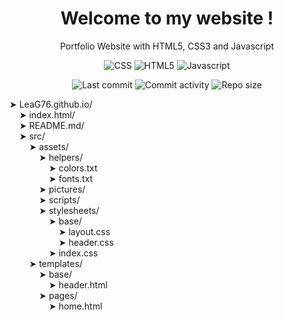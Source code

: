 <p align="center">
  <h1 align="center">Welcome to my website !</h2>
  <p align="center">Portfolio Website with HTML5, CSS3 and Javascript</p>
</p>

<p align="center">
  <img alt="CSS" src="https://img.shields.io/badge/-CSS-0068BA?style=flat&logo=css3&logoColor=white" />
  <img alt="HTML5" src="https://img.shields.io/badge/-HTML5-DD4D25?style=flat&logo=html5&logoColor=white" />
  <img alt="Javascript" src="https://img.shields.io/badge/-Javascript-EFD81D?style=flat&logo=javascript&logoColor=white" />
</p>

<p align="center">
  <img alt="Last commit" src="https://img.shields.io/github/last-commit/leag76/leag76?color=%23B5CDA3&logo=github&logoColor=white" />
  <img alt="Commit activity" src="https://img.shields.io/github/commit-activity/m/leag76/leag76?color=%23A76844&logo=github&logoColor=white" />
  <img alt="Repo size" src="https://img.shields.io/github/repo-size/leag76/leag76?color=%23C1AC95&logo=github&logoColor=white" />
</p>

<p>
➤ LeaG76.github.io/<br>
  &nbsp;&nbsp;&nbsp;&nbsp;➤ index.html/<br>
  &nbsp;&nbsp;&nbsp;&nbsp;➤ README.md/<br>
  &nbsp;&nbsp;&nbsp;&nbsp;➤ src/<br>
    &nbsp;&nbsp;&nbsp;&nbsp;&nbsp;&nbsp;&nbsp;&nbsp;➤ assets/<br>
      &nbsp;&nbsp;&nbsp;&nbsp;&nbsp;&nbsp;&nbsp;&nbsp;&nbsp;&nbsp;&nbsp;&nbsp;➤ helpers/<br>
        &nbsp;&nbsp;&nbsp;&nbsp;&nbsp;&nbsp;&nbsp;&nbsp;&nbsp;&nbsp;&nbsp;&nbsp;&nbsp;&nbsp;&nbsp;&nbsp;➤ colors.txt<br>
        &nbsp;&nbsp;&nbsp;&nbsp;&nbsp;&nbsp;&nbsp;&nbsp;&nbsp;&nbsp;&nbsp;&nbsp;&nbsp;&nbsp;&nbsp;&nbsp;➤ fonts.txt<br>
      &nbsp;&nbsp;&nbsp;&nbsp;&nbsp;&nbsp;&nbsp;&nbsp;&nbsp;&nbsp;&nbsp;&nbsp;➤ pictures/<br>
      &nbsp;&nbsp;&nbsp;&nbsp;&nbsp;&nbsp;&nbsp;&nbsp;&nbsp;&nbsp;&nbsp;&nbsp;➤ scripts/<br>
      &nbsp;&nbsp;&nbsp;&nbsp;&nbsp;&nbsp;&nbsp;&nbsp;&nbsp;&nbsp;&nbsp;&nbsp;➤ stylesheets/<br>
        &nbsp;&nbsp;&nbsp;&nbsp;&nbsp;&nbsp;&nbsp;&nbsp;&nbsp;&nbsp;&nbsp;&nbsp;&nbsp;&nbsp;&nbsp;&nbsp;➤ base/<br>
          &nbsp;&nbsp;&nbsp;&nbsp;&nbsp;&nbsp;&nbsp;&nbsp;&nbsp;&nbsp;&nbsp;&nbsp;&nbsp;&nbsp;&nbsp;&nbsp;&nbsp;&nbsp;&nbsp;&nbsp;➤ layout.css<br>
          &nbsp;&nbsp;&nbsp;&nbsp;&nbsp;&nbsp;&nbsp;&nbsp;&nbsp;&nbsp;&nbsp;&nbsp;&nbsp;&nbsp;&nbsp;&nbsp;&nbsp;&nbsp;&nbsp;&nbsp;➤ header.css<br>
        &nbsp;&nbsp;&nbsp;&nbsp;&nbsp;&nbsp;&nbsp;&nbsp;&nbsp;&nbsp;&nbsp;&nbsp;&nbsp;&nbsp;&nbsp;&nbsp;➤ index.css<br>
    &nbsp;&nbsp;&nbsp;&nbsp;&nbsp;&nbsp;&nbsp;&nbsp;➤ templates/<br>
      &nbsp;&nbsp;&nbsp;&nbsp;&nbsp;&nbsp;&nbsp;&nbsp;&nbsp;&nbsp;&nbsp;&nbsp;➤ base/<br>
        &nbsp;&nbsp;&nbsp;&nbsp;&nbsp;&nbsp;&nbsp;&nbsp;&nbsp;&nbsp;&nbsp;&nbsp;&nbsp;&nbsp;&nbsp;&nbsp;➤ header.html<br>
      &nbsp;&nbsp;&nbsp;&nbsp;&nbsp;&nbsp;&nbsp;&nbsp;&nbsp;&nbsp;&nbsp;&nbsp;➤ pages/<br>
        &nbsp;&nbsp;&nbsp;&nbsp;&nbsp;&nbsp;&nbsp;&nbsp;&nbsp;&nbsp;&nbsp;&nbsp;&nbsp;&nbsp;&nbsp;&nbsp;➤ home.html<br>
</p>
